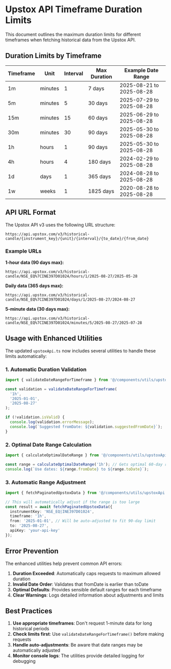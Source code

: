 # Upstox API Timeframe Duration Limits

This document outlines the maximum duration limits for different timeframes when fetching historical data from the Upstox API.

## Duration Limits by Timeframe

| Timeframe | Unit | Interval | Max Duration | Example Date Range |
|-----------|------|----------|--------------|-------------------|
| 1m | minutes | 1 | 7 days | 2025-08-21 to 2025-08-28 |
| 5m | minutes | 5 | 30 days | 2025-07-29 to 2025-08-28 |
| 15m | minutes | 15 | 60 days | 2025-06-29 to 2025-08-28 |
| 30m | minutes | 30 | 90 days | 2025-05-30 to 2025-08-28 |
| 1h | hours | 1 | 90 days | 2025-05-30 to 2025-08-28 |
| 4h | hours | 4 | 180 days | 2024-02-29 to 2025-08-28 |
| 1d | days | 1 | 365 days | 2024-08-28 to 2025-08-28 |
| 1w | weeks | 1 | 1825 days | 2020-08-28 to 2025-08-28 |

## API URL Format

The Upstox API v3 uses the following URL structure:
```
https://api.upstox.com/v3/historical-candle/{instrument_key}/{unit}/{interval}/{to_date}/{from_date}
```

### Example URLs

**1-hour data (90 days max):**
```
https://api.upstox.com/v3/historical-candle/NSE_EQ%7CINE397D01024/hours/1/2025-08-27/2025-05-28
```

**Daily data (365 days max):**
```
https://api.upstox.com/v3/historical-candle/NSE_EQ%7CINE397D01024/days/1/2025-08-27/2024-08-27
```

**5-minute data (30 days max):**
```
https://api.upstox.com/v3/historical-candle/NSE_EQ%7CINE397D01024/minutes/5/2025-08-27/2025-07-28
```

## Usage with Enhanced Utilities

The updated `upstoxApi.ts` now includes several utilities to handle these limits automatically:

### 1. Automatic Duration Validation
```typescript
import { validateDateRangeForTimeframe } from '@/components/utils/upstoxApi';

const validation = validateDateRangeForTimeframe(
  '1h', 
  '2025-01-01', 
  '2025-08-27'
);

if (!validation.isValid) {
  console.log(validation.errorMessage);
  console.log(`Suggested fromDate: ${validation.suggestedFromDate}`);
}
```

### 2. Optimal Date Range Calculation
```typescript
import { calculateOptimalDateRange } from '@/components/utils/upstoxApi';

const range = calculateOptimalDateRange('1h'); // Gets optimal 60-day range for 1h data
console.log(`Use dates: ${range.fromDate} to ${range.toDate}`);
```

### 3. Automatic Range Adjustment
```typescript
import { fetchPaginatedUpstoxData } from '@/components/utils/upstoxApi';

// This will automatically adjust if the range is too large
const result = await fetchPaginatedUpstoxData({
  instrumentKey: 'NSE_EQ|INE397D01024',
  timeframe: '1h',
  from: '2025-01-01', // Will be auto-adjusted to fit 90-day limit
  to: '2025-08-27',
  apiKey: 'your-api-key'
});
```

## Error Prevention

The enhanced utilities help prevent common API errors:

1. **Duration Exceeded**: Automatically caps requests to maximum allowed duration
2. **Invalid Date Order**: Validates that fromDate is earlier than toDate
3. **Optimal Defaults**: Provides sensible default ranges for each timeframe
4. **Clear Warnings**: Logs detailed information about adjustments and limits

## Best Practices

1. **Use appropriate timeframes**: Don't request 1-minute data for long historical periods
2. **Check limits first**: Use `validateDateRangeForTimeframe()` before making requests
3. **Handle auto-adjustments**: Be aware that date ranges may be automatically adjusted
4. **Monitor console logs**: The utilities provide detailed logging for debugging

